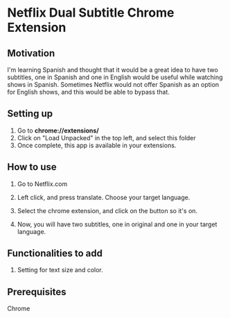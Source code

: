 #  Netflix Dual Subtitle Chrome Extension

## Motivation
I'm learning Spanish and thought that it would be a great idea to have two subtitles, one in Spanish and one in English would be useful while watching shows in Spanish.
Sometimes Netflix would not offer Spanish as an option for English shows, and this would be able to bypass that.


## Setting up
1. Go to **chrome://extensions/**
2. Click on "Load Unpacked" in the top left, and select this folder
3. Once complete, this app is available in your extensions.

## How to use
1. Go to Netflix.com
2. Left click, and press translate. Choose your target language.&nbsp;&nbsp;&nbsp;&nbsp;

4. Select the chrome extension, and click on the button so it's on.

6. Now, you will have two subtitles, one in original and one in your target language.

## Functionalities to add
1. Setting for text size and color.

## Prerequisites
Chrome
